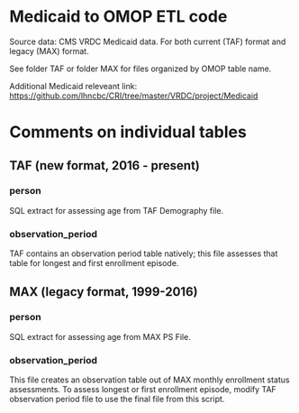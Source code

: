 # Medicaid to OMOP ETL code

Source data: CMS VRDC Medicaid data. For both current (TAF) format and legacy (MAX) format.

See folder TAF or folder MAX for files organized by OMOP table name.

Additional Medicaid releveant link: https://github.com/lhncbc/CRI/tree/master/VRDC/project/Medicaid

# Comments on individual tables

## TAF (new format, 2016 - present)

### person
SQL extract for assessing age from TAF Demography file.

### observation_period
TAF contains an observation period table natively; this file assesses that table for longest and first enrollment episode.

## MAX (legacy format, 1999-2016)

### person
SQL extract for assessing age from MAX PS File.

### observation_period
This file creates an observation table out of MAX monthly enrollment status assessments. To assess longest or first enrollment
episode, modify TAF observation period file to use the final file from this script. 
